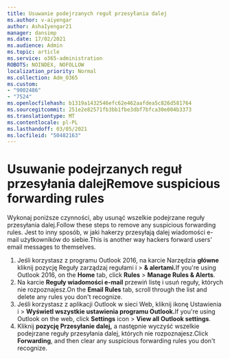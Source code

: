 ```yaml
---
title: Usuwanie podejrzanych reguł przesyłania dalej
ms.author: v-aiyengar
author: AshaIyengar21
manager: dansimp
ms.date: 17/02/2021
ms.audience: Admin
ms.topic: article
ms.service: o365-administration
ROBOTS: NOINDEX, NOFOLLOW
localization_priority: Normal
ms.collection: Adm_O365
ms.custom:
- "9002486"
- "7524"
ms.openlocfilehash: b1319a1432546efc62e462aafdea5c826d581764
ms.sourcegitcommit: 251e2e82571fb3bb1fbe3dbf7bfca30e004b3373
ms.translationtype: MT
ms.contentlocale: pl-PL
ms.lasthandoff: 03/05/2021
ms.locfileid: "50482163"
---
```

# <a name="remove-suspicious-forwarding-rules"></a><span data-ttu-id="14d8b-102">Usuwanie podejrzanych reguł przesyłania dalej</span><span class="sxs-lookup"><span data-stu-id="14d8b-102">Remove suspicious forwarding rules</span></span>

<span data-ttu-id="14d8b-103">Wykonaj poniższe czynności, aby usunąć wszelkie podejrzane reguły przesyłania dalej.</span><span class="sxs-lookup"><span data-stu-id="14d8b-103">Follow these steps to remove any suspicious forwarding rules.</span></span> <span data-ttu-id="14d8b-104">Jest to inny sposób, w jaki hakerzy przesyłają dalej wiadomości e-mail użytkowników do siebie.</span><span class="sxs-lookup"><span data-stu-id="14d8b-104">This is another way hackers forward users' email messages to themselves.</span></span>

1. <span data-ttu-id="14d8b-105">Jeśli korzystasz z programu Outlook 2016, na karcie Narzędzia **główne** kliknij pozycję Reguły zarządzaj regułami i  >  **& alertami.**</span><span class="sxs-lookup"><span data-stu-id="14d8b-105">If you're using Outlook 2016, on the **Home** tab, click **Rules** > **Manage Rules & Alerts**.</span></span> 
1. <span data-ttu-id="14d8b-106">Na karcie **Reguły wiadomości e-mail** przewiń listę i usuń reguły, których nie rozpoznajesz.</span><span class="sxs-lookup"><span data-stu-id="14d8b-106">On the **Email Rules** tab, scroll through the list and delete any rules you don't recognize.</span></span>
1. <span data-ttu-id="14d8b-107">Jeśli korzystasz z aplikacji Outlook  w sieci Web, kliknij ikonę Ustawienia i > **Wyświetl wszystkie ustawienia programu Outlook.**</span><span class="sxs-lookup"><span data-stu-id="14d8b-107">If you're using Outlook on the web, click **Settings** icon > **View all Outlook settings**.</span></span>
1. <span data-ttu-id="14d8b-108">Kliknij **pozycję Przesyłanie dalej,** a następnie wyczyść wszelkie podejrzane reguły przesyłania dalej, których nie rozpoznajesz.</span><span class="sxs-lookup"><span data-stu-id="14d8b-108">Click **Forwarding**, and then clear any suspicious forwarding rules you don't recognize.</span></span>
